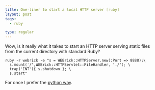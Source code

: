 ```yaml
---
title: One-liner to start a local HTTP server [ruby]
layout: post
tags:
  - ruby

type: regular
---
```


Wow, is it really what it takes to start an HTTP server serving static files
from the current directory with standard Ruby?

<!-- code[ruby] -->

    ruby -r webrick -e "s = WEBrick::HTTPServer.new(:Port => 8888);\
      s.mount('/',WEBrick::HTTPServlet::FileHandler, './'); \
      trap('INT'){ s.shutdown }; \
      s.start"

For once I prefer the [python
way](http://ebarnouflant.com/post/11646387716/one-liner-to-start-a-local-http-server).
